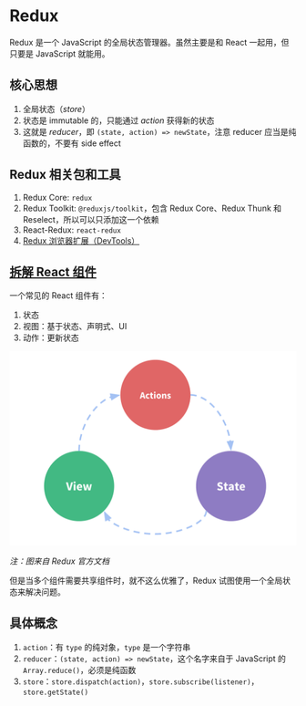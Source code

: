 # Redux

Redux 是一个 JavaScript 的全局状态管理器。虽然主要是和 React 一起用，但只要是 JavaScript 就能用。

## 核心思想

1. 全局状态（_store_）
1. 状态是 immutable 的，只能通过 _action_ 获得新的状态
1. 这就是 _reducer_，即 `(state, action) => newState`，注意 reducer 应当是纯函数的，不要有 side effect

## Redux 相关包和工具

1. Redux Core: `redux`
1. Redux Toolkit: `@reduxjs/toolkit`，包含 Redux Core、Redux Thunk 和 Reselect，所以可以只添加这一个依赖
1. React-Redux: `react-redux`
1. [Redux 浏览器扩展（DevTools）](https://github.com/zalmoxisus/redux-devtools-extension)

## [拆解 React 组件](https://redux.js.org/tutorials/essentials/part-1-overview-concepts#state-management)

一个常见的 React 组件有：

1. 状态
1. 视图：基于状态、声明式、UI
1. 动作：更新状态

![React拆解](React拆解.png)

_注：图来自 Redux 官方文档_

但是当多个组件需要共享组件时，就不这么优雅了，Redux 试图使用一个全局状态来解决问题。

## 具体概念

1. `action`：有 `type` 的纯对象，`type` 是一个字符串
1. `reducer`：`(state, action) => newState`，这个名字来自于 JavaScript 的 `Array.reduce()`，必须是纯函数
1. `store`：`store.dispatch(action)`，`store.subscribe(listener)`，`store.getState()`
